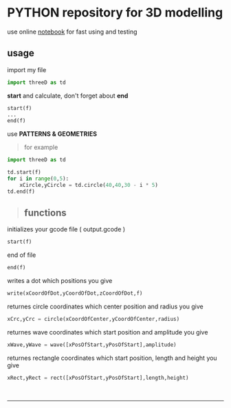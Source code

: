 # PYTHON repository for 3D modelling

use online [notebook](https://try.jupyter.org/)
for fast using and testing
## usage

import my file
```python
import threeD as td
```
**start** and calculate, don't forget about **end**
```python
start(f)
...
end(f)
```
use  **PATTERNS & GEOMETRIES** 
> for example

```python
import threeD as td

td.start(f)
for i in range(0,5):
    xCircle,yCircle = td.circle(40,40,30 - i * 5)
td.end(f)
```

> ## functions

initializes your gcode file ( output.gcode )
```python
start(f)
```
end of file
```python
end(f)
```
writes a dot which positions you give
```python
write(xCoordOfDot,yCoordOfDot,zCoordOfDot,f)
```
returnes circle coordinates which center position and radius you give
```python
xCrc,yCrc = circle(xCoordOfCenter,yCoordOfCenter,radius)
```
returnes wave coordinates which start position and amplitude you give
```python
xWave,yWave = wave([xPosOfStart,yPosOfStart],amplitude)
```
returnes rectangle coordinates which start position, length and height you give 
```python
xRect,yRect = rect([xPosOfStart,yPosOfStart],length,height)
```
<br>
<hr>
<br>
<script>
    document.getElementsByClassName('page-header')[0].innerHTML += '<a href="https://raw.githubusercontent.com/vrdevelopersss/python/master/threeD.py" class="btn" download>Download file</a>';
    document.head.innerHTML += '<link rel="icon" href="favicon.ico" type="image/x-icon"; />'
</script>

